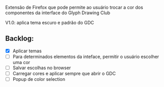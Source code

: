 
Extensão de Firefox que pode permite ao usuário trocar a cor dos componentes da interface do Glyph Drawing Club

V1.0: aplica tema escuro e padrão do GDC

## Backlog:
- [X] Aplicar temas
- [ ] Para determinados elementos da inteface, permitir o usuário escolher uma cor
- [ ] Salvar escolhas no browser
- [ ] Carregar cores e aplicar sempre que abrir o GDC
- [ ] Popup de color selection
